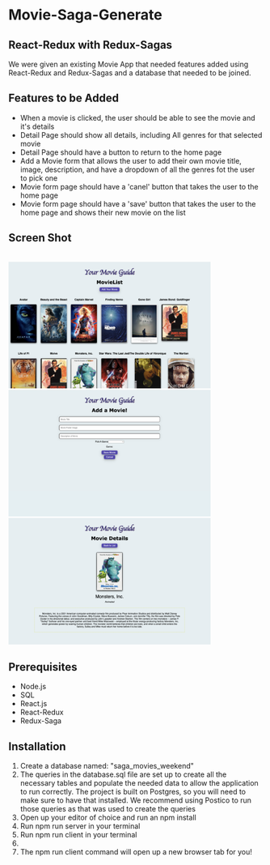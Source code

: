 # Movie-Saga-Generate

## React-Redux with Redux-Sagas

We were given an existing Movie App that needed features added using React-Redux and Redux-Sagas and a database that needed to be joined.

## Features to be Added
<ul>
    <li>When a movie is clicked, the user should be able to see the movie and it's details</li>
    <li>Detail Page should show all details, including All genres for that selected movie</li>
    <li>Detail Page should have a button to return to the home page</li>
    <li>Add a Movie form that allows the user to add their own movie title, image, description, and have a dropdown of all the genres fot the user to pick one</li>
    <li>Movie form page should have a 'canel' button that takes the user to the home page</li>
    <li>Movie form page should have a 'save' button that takes the user to the home page and shows their new movie on the list</li>
</ul>

## Screen Shot
<br/>
<img width="400" src="public/images/movieView.png"/>
<img width="400" src="public/images/movieForm.png"/>
<img width="400" src="public/images/movieDetails.png"/>
<br/>


## Prerequisites
<ul>
    <li>Node.js</li>
    <li>SQL</li>
    <li>React.js</li>
    <li>React-Redux</li>
    <li>Redux-Saga</li>
</ul>

## Installation
<ol>
    <li>Create a database named: "saga_movies_weekend"</li>
    <li>The queries in the database.sql file are set up to create all the necessary tables and populate the needed data to allow the application to run correctly. The project is built on Postgres, so you will need to make sure to have that installed. We recommend using Postico to run those queries as that was used to create the queries</li>
    <li>Open up your editor of choice and run an npm install</li>
    <li>Run npm run server in your terminal</li>
    <li>Run npm run client in your terminal<li>
    <li>The npm run client command will open up a new browser tab for you!</li>
</ol>


